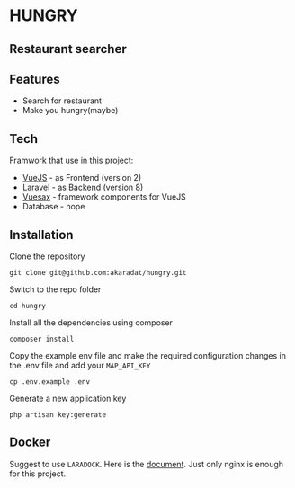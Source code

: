 # HUNGRY

## Restaurant searcher

## Features

-   Search for restaurant
-   Make you hungry(maybe)

## Tech

Framwork that use in this project:

-   [VueJS] - as Frontend (version 2)
-   [Laravel] - as Backend (version 8)
-   [Vuesax] - framework components for VueJS
-   Database - nope

## Installation

Clone the repository

    git clone git@github.com:akaradat/hungry.git

Switch to the repo folder

    cd hungry

Install all the dependencies using composer

    composer install

Copy the example env file and make the required configuration changes in the .env file and add your `MAP_API_KEY`

    cp .env.example .env

Generate a new application key

    php artisan key:generate

## Docker

Suggest to use `LARADOCK`. Here is the [document](https://laradock.io/getting-started/).
Just only nginx is enough for this project.

[vuejs]: https://vuejs.org/
[laravel]: https://laravel.com/
[vuesax]: https://vuesax.com/
